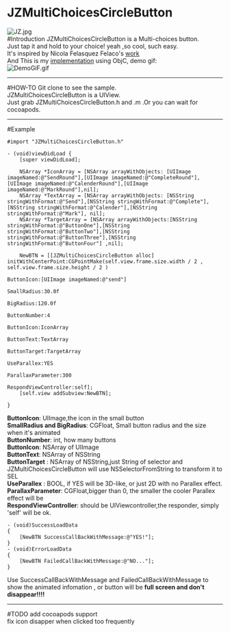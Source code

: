 # JZMultiChoicesCircleButton
![JZ.jpg](https://github.com/JustinFincher/JZMultiChoicesCircleButton/raw/master/DemoPic/JZ.jpg)  
#Introduction
JZMultiChoicesCircleButton is a Multi-choices button.  
Just tap it and hold to your choice! yeah ,so cool, such easy.   
It's inspired by Nicola Felasquez Felaco's [work](https://dribbble.com/shots/2293573-Pubbblish)  
And This is my [implementation](https://dribbble.com/shots/2333536-ParallaxCircleButton) using ObjC, demo gif:   
![DemoGiF.gif](https://github.com/JustinFincher/JZMultiChoicesCircleButton/raw/master/DemoPic/DemoGiF.gif)  

---
#HOW-TO
Git clone to see the sample.  
JZMultiChoicesCircleButton is a UIView.  
Just grab JZMultiChoicesCircleButton.h and .m .Or you can wait for cocoapods.  


---
#Example
```
#import "JZMultiChoicesCircleButton.h"

- (void)viewDidLoad {
    [super viewDidLoad];

    NSArray *IconArray = [NSArray arrayWithObjects: [UIImage imageNamed:@"SendRound"],[UIImage imageNamed:@"CompleteRound"],[UIImage imageNamed:@"CalenderRound"],[UIImage imageNamed:@"MarkRound"],nil];
    NSArray *TextArray = [NSArray arrayWithObjects: [NSString stringWithFormat:@"Send"],[NSString stringWithFormat:@"Complete"],[NSString stringWithFormat:@"Calender"],[NSString stringWithFormat:@"Mark"], nil];
    NSArray *TargetArray = [NSArray arrayWithObjects:[NSString stringWithFormat:@"ButtonOne"],[NSString stringWithFormat:@"ButtonTwo"],[NSString stringWithFormat:@"ButtonThree"],[NSString stringWithFormat:@"ButtonFour"] ,nil];
    
    NewBTN = [[JZMultiChoicesCircleButton alloc] initWithCenterPoint:CGPointMake(self.view.frame.size.width / 2 , self.view.frame.size.height / 2 )
                                                                                      ButtonIcon:[UIImage imageNamed:@"send"]
                                                                                     SmallRadius:30.0f
                                                                                       BigRadius:120.0f
                                                                                    ButtonNumber:4
                                                                                      ButtonIcon:IconArray
                                                                                      ButtonText:TextArray
                                                                                    ButtonTarget:TargetArray
                                                                                     UseParallex:YES
                                                                               ParallaxParameter:300
                                                                           RespondViewController:self];
    [self.view addSubview:NewBTN];
    
}

```
**ButtonIcon**: UIImage,the icon in the small button  
**SmallRadius and BigRadius**: CGFloat, Small button radius and the size when it's animated  
**ButtonNumber**: int, how many buttons  
**ButtonIcon**: NSArray of UIImage   
**ButtonText**: NSArray of NSString  
**ButtonTarget** : NSArray of NSString,just String of selector and JZMultiChoicesCircleButton will use NSSelectorFromString to transform it to SEL  
**UseParallex** : BOOL, if YES will be 3D-like, or just 2D with no Parallex effect.  
**ParallaxParameter**: CGFloat,bigger than 0, the smaller the cooler Parallex effect will be  
**RespondViewController**: should be UIViewcontroller,the responder, simply 'self' will be ok.  

```
- (void)SuccessLoadData
{
    [NewBTN SuccessCallBackWithMessage:@"YES!"];
}
- (void)ErrorLoadData
{
    [NewBTN FailedCallBackWithMessage:@"NO..."];
}
```
Use SuccessCallBackWithMessage and FailedCallBackWithMessage to show the animated infomation , or button will be **full screen and don't disappear!!!!**


---
#TODO
add cocoapods support  
fix icon disapper when clicked too frequently
